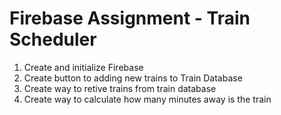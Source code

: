 # Firebase Assignment - Train Scheduler 

1. Create  and initialize Firebase
2. Create button to adding new trains to Train Database
3. Create way to retive trains from train database
4. Create way to calculate how many minutes away is the train

